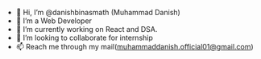 - 👋 Hi, I’m @danishbinasmath (Muhammad Danish)
- 👀 I’m a Web Developer
- 🌱 I’m currently working on React and DSA.
- 💞️ I’m looking to collaborate for internship
- 📫 Reach me through my mail(muhammaddanish.official01@gmail.com)


